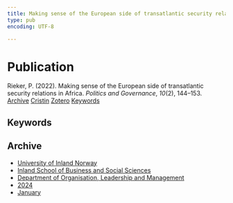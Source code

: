 ```yaml
---
title: Making sense of the European side of transatlantic security relations in Africa
type: pub
encoding: UTF-8

---
```

<h1>Publication</h1>
<article id="csl-bib-container-EVV5SNGF" class="csl-bib-container">
  <div class="csl-bib-body"> <div class="csl-entry">Rieker, P. (2022). Making sense of the European side of transatlantic security relations in Africa. <i>Politics and Governance</i>, <i>10</i>(2), 144–153.</div> </div>
  <div class="csl-bib-buttons">
    <a href="#taxonomy-article-EVV5SNGF" alt="archive" class="csl-bib-button">Archive</a>
    <a href="https://app.cristin.no/results/show.jsf?id=2222180" alt="Cristin" class="csl-bib-button">Cristin</a>
    <a href="http://zotero.org/groups/5881554/items/EVV5SNGF" alt="Zotero" class="csl-bib-button">Zotero</a>
    <a href="#keywords-article-EVV5SNGF" alt="keywords" class="csl-bib-button">Keywords</a>
  </div>
  <div id="csl-bib-meta-container-EVV5SNGF"></div>
</article>
<div id="csl-bib-meta-EVV5SNGF" class="csl-bib-meta">
  <article id="keywords-article-EVV5SNGF" class="keywords-article">
    <h1>Keywords</h1>
    
  </article>
  <article id="taxonomy-article-EVV5SNGF" class="taxonomy-article">
    <h1>Archive</h1>
    <ul>
      <li>
        <a href="/en/archive/?key=3DCRN523">University of Inland Norway</a>
      </li>
      <li>
        <a href="/en/archive/?key=DU8Q9LN9">Inland School of Business and Social Sciences</a>
      </li>
      <li>
        <a href="/en/archive/?key=4LUWR3ZM">Department of Organisation, Leadership and Management</a>
      </li>
      <li>
        <a href="/en/archive/?key=TY5PNNUR">2024</a>
      </li>
      <li>
        <a href="/en/archive/?key=4M5TP9ED">January</a>
      </li>
    </ul>
  </article>
</div>
